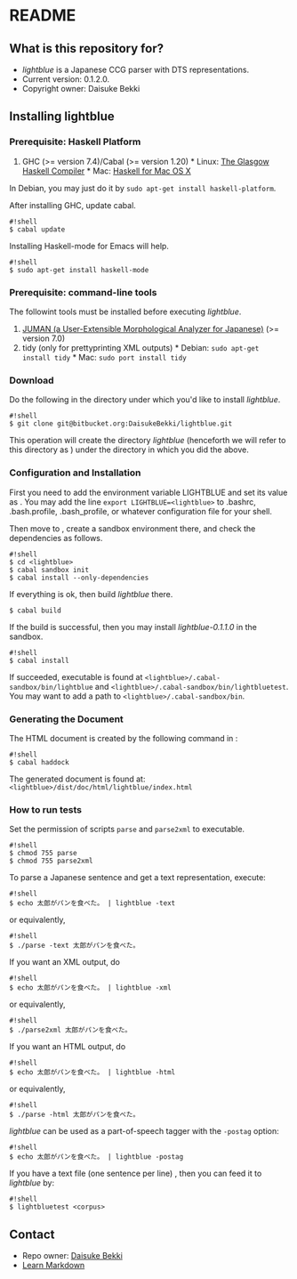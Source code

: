 # README
## What is this repository for?

* *lightblue* is a Japanese CCG parser with DTS representations.  
* Current version: 0.1.2.0.  
* Copyright owner: Daisuke Bekki


## Installing lightblue

### Prerequisite: Haskell Platform
  1. GHC (>= version 7.4)/Cabal (>= version 1.20)
    * Linux: [The Glasgow Haskell Compiler](https://www.haskell.org/ghc/) 
    * Mac: [Haskell for Mac OS X](https://ghcformacosx.github.io/)

In Debian, you may just do it by `sudo apt-get install haskell-platform`.

After installing GHC, update cabal.
```
#!shell
$ cabal update
```

Installing Haskell-mode for Emacs will help.
```
#!shell
$ sudo apt-get install haskell-mode
```

### Prerequisite: command-line tools
The followint tools must be installed before executing *lightblue*.

  1. [JUMAN (a User-Extensible Morphological Analyzer for Japanese)](http://nlp.ist.i.kyoto-u.ac.jp/EN/index.php?JUMAN) (>= version 7.0)
  1. tidy (only for prettyprinting XML outputs)
    * Debian: `sudo apt-get install tidy`
    * Mac: `sudo port install tidy`

### Download
Do the following in the directory under which you'd like to install *lightblue*.
```
#!shell
$ git clone git@bitbucket.org:DaisukeBekki/lightblue.git
```
This operation will create the directory *lightblue* (henceforth we will refer to this directory as <lightblue>) under the directory in which you did the above.

### Configuration and Installation
First you need to add the environment variable LIGHTBLUE and set its value as <lightblue>.  You may add the line `export LIGHTBLUE=<lightblue>` to .bashrc, .bash.profile, .bash_profile, or whatever configuration file for your shell.

Then move to <lightblue>, create a sandbox environment there, and check the dependencies as follows.
```
#!shell
$ cd <lightblue>
$ cabal sandbox init
$ cabal install --only-dependencies
```
If everything is ok, then build *lightblue* there.

```
$ cabal build
```
If the build is successful, then you may install *lightblue-0.1.1.0* in the sandbox.
```
#!shell
$ cabal install
```
If succeeded, executable is found at `<lightblue>/.cabal-sandbox/bin/lightblue` and `<lightblue>/.cabal-sandbox/bin/lightbluetest`.  You may want to add a path to `<lightblue>/.cabal-sandbox/bin`.

### Generating the Document
The HTML document is created by the following command in <lightblue>:
```
#!shell
$ cabal haddock
```
The generated document is found at: `<lightblue>/dist/doc/html/lightblue/index.html`

### How to run tests
Set the permission of scripts `parse` and `parse2xml` to executable.
```
#!shell
$ chmod 755 parse
$ chmod 755 parse2xml
```

To parse a Japanese sentence and get a text representation, execute:
```
#!shell
$ echo 太郎がパンを食べた。 | lightblue -text
```
or equivalently,
```
#!shell
$ ./parse -text 太郎がパンを食べた。
```

If you want an XML output, do
```
#!shell
$ echo 太郎がパンを食べた。 | lightblue -xml
```
or equivalently,
```
#!shell
$ ./parse2xml 太郎がパンを食べた。
```
If you want an HTML output, do
```
#!shell
$ echo 太郎がパンを食べた。 | lightblue -html
```
or equivalently,
```
#!shell
$ ./parse -html 太郎がパンを食べた。
```

*lightblue* can be used as a part-of-speech tagger with the `-postag` option:
```
#!shell
$ echo 太郎がパンを食べた。 | lightblue -postag
```

If you have a text file (one sentence per line) <corpus>, then you can feed it to *lightblue* by:
```
#!shell
$ lightbluetest <corpus>
```

## Contact ##

* Repo owner: [Daisuke Bekki](http://www.is.ocha.ac.jp/~bekki/)
* [Learn Markdown](https://bitbucket.org/tutorials/markdowndemo)